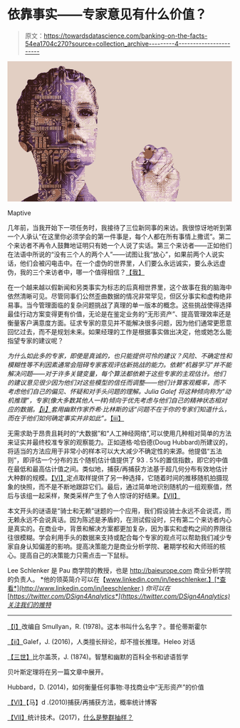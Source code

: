 # 依靠事实——专家意见有什么价值？

> 原文：<https://towardsdatascience.com/banking-on-the-facts-54ea1704c270?source=collection_archive---------4----------------------->

![](img/6d4dbceb469bb97c80f03aa9c4b26c83.png)

Maptive

几年前，当我开始下一项任务时，我接待了三位新同事的来访。我很惊讶地听到第一个人承认“在这里你必须学会的第一件事是，每个人都在所有事情上撒谎”。第二个来访者不再令人鼓舞地证明只有她一个人说了实话。第三个来访者——正如他们在法语中所说的“没有三个人的两个人”——试图让我“放心”，如果前两个人说实话，他们会被闪电击中。在一个虚伪的世界里，人们要么永远诚实，要么永远虚伪，我的三个来访者中，哪一个值得相信？[【我】](#_edn1)

在一个越来越以假新闻和另类事实为标志的后真相世界里，这个故事在我的脑海中依然清晰可见。尽管同事们公然歪曲数据的情况非常罕见，但区分事实和虚构绝非易事。当今管理面临的复杂问题挑战了真理的单一版本的概念。这些挑战使得选择最佳行动方案变得更有价值，无论是在鉴定业务的“无形资产”、提高管理效率还是衡量客户满意度方面。征求专家的意见并不能解决很多问题，因为他们通常更愿意回忆过去，而不是规划未来。如果经理的工作是根据事实做出决定，他或她怎么能指望专家的建议呢？

*为什么如此多的专家，即使是真诚的，也只能提供可怜的建议？*风险、不确定性和模糊性等不利因素通常会阻碍专家客观评估新挑战的能力。依赖“机器学习”并不能解决问题——对于许多关键变量，每个算法都依赖于这些专家的主观估计。他们的建议意见很少因为他们对这些模型的信任而调整——他们计算客观概率，而不考虑他们自己的偏见、怀疑和对手头问题的理解。Julia Galef 将这种倾向称为“动机推理”，专家(像大多数其他人一样)倾向于优先考虑与他们自己的精神状态相对应的数据。[【ii】](#_edn2)套用幽默作家乔希·比林斯的话*“问题不在于你的专家们知道什么，而在于他们如何确定事实并非如此”。*[【iii】](#_edn3)

无需求助于昂贵且耗时的“大数据”和“人工神经网络”,可以使用几种相对简单的方法来证实并最终校准专家的观察能力。正如道格·哈伯德(Doug Hubbard)所建议的，将适当的方法应用于非常小的样本可以大大减少不确定性的来源。他提倡“五法则”，即评估一个分布的五个随机估计值提供了 93 . 5%的置信指数，即它的中值在最低和最高估计值之间。类似地，捕获/再捕获方法基于超几何分布有效地估计大种群的规模。[【VI】](#_edn6)定点取样提供了另一种选择，它随着时间的推移随机拍摄现象的快照，而不是不断地跟踪它们。最后，通过简单地识别随机的一组观察值，然后与该组一起采样，聚类采样产生了令人惊讶的好结果。[【VII】](#_edn7)

本文开头的谜语是“骑士和无赖”谜题的一个应用，我们假设骑士永远不会说谎，而无赖永远不会说真话。因为陈述是矛盾的，在测试假设时，只有第二个来访者内心是真实的。在商业中，背景和解决方案都更加复杂，因为事实和虚构之间的界限往往很模糊。学会利用手头的数据来支持或配合每个专家的观点可以帮助我们减少专家自身认知偏差的影响。提高决策能力是商业分析学院、暑期学校和大师班的核心。提高自己的决策能力只需点击一下鼠标。

Lee Schlenker 是 Pau 商学院的教授，也是 http://baieurope.com 商业分析学院的负责人。 *他的领英简介可以在【www.linkedin.com/in/leeschlenker.】[*查看*](http://www.linkedin.com/in/leeschlenker.) *你可以在*[*https://twitter.com/DSign4Analytics*](https://twitter.com/DSign4Analytics)关注我们的推特*

_________________

[【I】](#_ednref1)改编自 Smullyan，R. (1978)。这本书叫什么名字？。普伦蒂斯霍尔

[【ii】](#_ednref2)Galef，J. (2016)，人类擅长辩论，却不擅长推理。Heleo 对话

[【三世】](#_ednref3)比尔盖茨，J. (1874)。智慧和幽默的百科全书和谚语哲学

贝叶斯定理将在另一篇文章中展开。

Hubbard，D. (2014)，如何衡量任何事物:寻找商业中“无形资产”的价值

[【VI】](#_ednref6)【马】d .(2010)捕获/再捕获方法，概率统计博客

[【VII】](#_ednref7)统计技术。(2017)，[什么是整群抽样？](http://stattrek.com/survey-research/cluster-sampling.aspx)